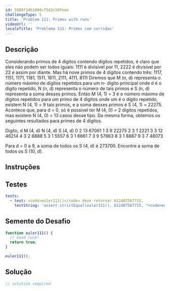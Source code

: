 ```yaml
---
id: 5900f3db1000cf542c50feee
challengeType: 5
title: 'Problem 111: Primes with runs'
videoUrl: ''
localeTitle: 'Problema 111: Primes com corridas'
---
```


## Descrição
<section id="description"> Considerando primos de 4 dígitos contendo dígitos repetidos, é claro que eles não podem ser todos iguais: 1111 é divisível por 11, 2222 é divisível por 22 e assim por diante. Mas há nove primos de 4 dígitos contendo três: 1117, 1151, 1171, 1181, 1511, 1811, 2111, 4111, 8111 Diremos que M (n, d) representa o número máximo de dígitos repetidos para um n- dígito principal onde d é o dígito repetido, N (n, d) representa o número de tais primos e S (n, d) representa a soma desses primos. Então M (4, 1) = 3 é o número máximo de dígitos repetidos para um primo de 4 dígitos onde um é o dígito repetido, existem N (4, 1) = 9 tais primos, e a soma desses primos é S (4, 1) = 22275. Acontece que, para d = 0, só é possível ter M (4, 0) = 2 dígitos repetidos, mas existem N (4, 0) = 13 casos desse tipo. Da mesma forma, obtemos os seguintes resultados para primes de 4 dígitos. <p> Dígito, d M (4, d) N (4, d) S (4, d) 0 2 13 67061 1 3 9 22275 2 3 1 2221 3 3 12 46214 4 3 2 8888 5 3 1 5557 6 3 1 6661 7 3 9 57863 8 3 1 8887 9 3 7 48073 </p><p> Para d = 0 a 9, a soma de todos os S (4, d) é 273700. Encontre a soma de todos os S (10, d). </p></section>

## Instruções
<section id="instructions">
</section>

## Testes
<section id='tests'>

```yml
tests:
  - text: <code>euler111()</code> deve retornar 612407567715.
    testString: 'assert.strictEqual(euler111(), 612407567715, "<code>euler111()</code> should return 612407567715.");'

```

</section>

## Semente do Desafio
<section id='challengeSeed'>

<div id='js-seed'>

```js
function euler111() {
  // Good luck!
  return true;
}

euler111();

```

</div>



</section>

## Solução
<section id='solution'>

```js
// solution required
```
</section>
